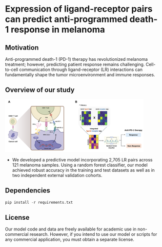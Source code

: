 # Expression of ligand-receptor pairs can predict anti-programmed death-1 response in melanoma 
## Motivation
Anti-programmed death-1 (PD-1) therapy has revolutionized melanoma treatment; however, predicting patient response remains challenging. Cell-to-cell communication through ligand-receptor (LR) interactions can fundamentally shape the tumor microenvironment and immune responses. 
## Overview of our study
<img src="Images/Fig1_overview.png" width="90%" height="50%"></img><br/>
* We developed a predictive model incorporating 2,705 LR pairs across 121 melanoma samples. Using a random forest classifier, our model achieved robust accuracy in the training and test datasets as well as in two independent external validation cohorts.
## Dependencies
```python
pip install -r requirements.txt
```
## License
Our model code and data are freely available for academic use in non-commercial research. However, if you intend to use our model or scripts for any commercial application, you must obtain a separate license.
